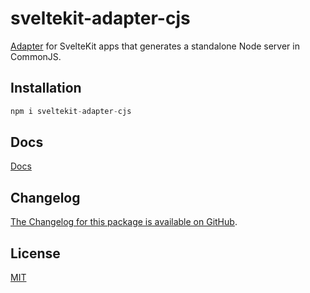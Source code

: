 # sveltekit-adapter-cjs

[Adapter](https://kit.svelte.dev/docs/adapters) for SvelteKit apps that generates a standalone Node server in CommonJS.

## Installation

```js
npm i sveltekit-adapter-cjs
```

## Docs

[Docs](https://github.com/tejasnayak25/sveltekit-adapter-cjs/wiki)

## Changelog

[The Changelog for this package is available on GitHub](https://github.com/tejasnayak25/sveltekit-adapter-cjs/blob/main/CHANGELOG.md).

## License

[MIT](LICENSE)
